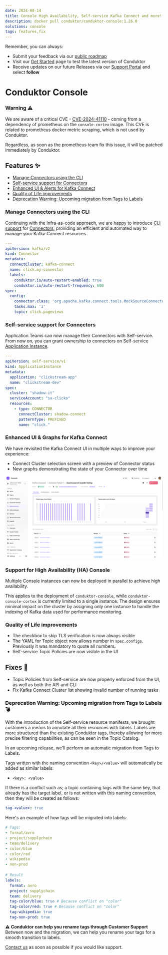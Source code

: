 ```yaml
---
date: 2024-08-14
title: Console High Availability, Self-service Kafka Connect and more!
description: docker pull conduktor/conduktor-console:1.26.0
solutions: console
tags: features,fix
---
```


Remember, you can always:

- Submit your feedback via our [public roadmap](https://product.conduktor.help/)
- Visit our [Get Started](https://www.conduktor.io/get-started/) page to test the latest version of Conduktor
- Receive updates on our future Releases via our [Support Portal](https://support.conduktor.io/hc/en-gb/sections/16400553827473-Conduktor-Console) and select **follow**

# Conduktor Console

### Warning ⚠️ 

We are aware of a critical CVE - [CVE-2024-41110](https://avd.aquasec.com/nvd/2024/cve-2024-41110/) - coming from a dependency of prometheus on the `console-cortex` image. This CVE is related to prometheus docker metric scraping, which is not used by Conduktor. 

Regardless, as soon as the prometheus team fix this issue, it will be patched immediately by Conduktor. 


## Features ✨

- [Manage Connectors using the CLI](#manage-connectors-using-the-cli)
- [Self-service support for Connectors](#self-service-support-for-connectors)
- [Enhanced UI & Alerts for Kafka Connect](#enhanced-ui--alerts-for-kafka-connect)
- [Quality of Life improvements](#quality-of-life-improvements)
- [Deprecation Warning: Upcoming migration from Tags to Labels](#deprecation-warning-upcoming-migration-from-tags-to-labels-)


### Manage Connectors using the CLI
Continuing with the Infra-as-code approach, we are happy to introduce [CLI support](https://docs.conduktor.io/platform/reference/cli-reference/) for [Connectors](https://docs.conduktor.io/platform/reference/resource-reference/kafka/#connector), providing an efficient and automated way to manage your Kafka Connect resources.

````yaml
---
apiVersion: kafka/v2
kind: Connector
metadata:
  connectCluster: kafka-connect
  name: click.my-connector
  labels:
    conduktor.io/auto-restart-enabled: true
    conduktor.io/auto-restart-frequency: 600
spec:
  config:
    connector.class: 'org.apache.kafka.connect.tools.MockSourceConnector'
    tasks.max: '1'
    topic: click.pageviews
````

### Self-service support for Connectors
Application Teams can now manage their Connectors with Self-service.  
From now on, you can grant ownership to connectors on Self-service [Application Instance](https://docs.conduktor.io/platform/reference/resource-reference/self-service/#application-instance).
````yaml
---
apiVersion: self-service/v1
kind: ApplicationInstance
metadata:
  application: "clickstream-app"
  name: "clickstream-dev"
spec:
  cluster: "shadow-it"
  serviceAccount: "sa-clicko"
  resources:
    - type: CONNECTOR
      connectCluster: shadow-connect
      patternType: PREFIXED
      name: "click."
````

### Enhanced UI & Graphs for Kafka Connect
We have revisited the Kafka Connect UI in multiple ways to improve your experience:
- Connect Cluster selection screen with a preview of Connector status
- New graphs demonstrating the state of your Connector over time

![Kafka Connect Graphs](/images/changelog/platform/v26/console-connect-graphs.png)

### Support for High Availability (HA) Console
Multiple Console instances can now be deployed in parallel to achieve high availability. 

This applies to the deployment of `conduktor-console`, while `conduktor-console-cortex` is currently limited to a single instance. The design ensures minimal impact on the cluster by assigning only one instance to handle the indexing of Kafka data used for performance monitoring.

### Quality of Life improvements
- The checkbox to skip TLS verification is now always visible
- The YAML for Topic object now allows number in `spec.configs`. Previously it was mandatory to quote all numbers.
- Self-service Topic Policies are now visible in the UI

## Fixes 🔨
- Topic Policies from Self-service are now properly enforced from the UI, as well as both the API and CLI
- Fix Kafka Connect Cluster list showing invalid number of running tasks

### Deprecation Warning: Upcoming migration from Tags to Labels 💣
With the introduction of the Self-service resource manifests, we brought customers a means to annotate all their resources with labels. Labels are more structured than the existing Conduktor tags, thereby allowing for more precise filtering capabilities, as can be seen in the Topic Catalog.

In an upcoming release, we'll perform an automatic migration from Tags to Labels.  

Tags written with the naming convention `<key>/<value>` will automatically be added as similar labels:
- `<key>: <value>`  

If there is a conflict such as; a topic containing tags with the same key, that already has the target label, or is not written with this naming convention, then they will be created as follows:
````yaml
tag-<value>: true
````

Here's an example of how tags will be migrated into labels:
````yaml
# Tags:
- format/avro
- project/supplychain
- team/delivery
- color/blue
- color/red
- wikipedia
- non-prod

# Result
labels:
  format: avro
  project: supplychain
  team: delivery
  tag-color/blue: true # Because conflict on "color"
  tag-color/red: true # Because conflict on "color"
  tag-wikipedia: true
  tag-non-prod: true
````


⚠️ **Conduktor can help you rename tags through Customer Support**  
Between now and the migration, we can help you rename your tags for a smooth transition to labels.  

[Contact us](https://support.conduktor.io/) as soon as possible if you would like support.